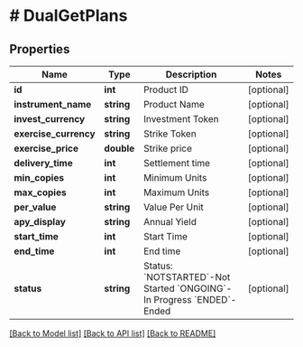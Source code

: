 # # DualGetPlans

## Properties

Name | Type | Description | Notes
------------ | ------------- | ------------- | -------------
**id** | **int** | Product ID | [optional] 
**instrument_name** | **string** | Product Name | [optional] 
**invest_currency** | **string** | Investment Token | [optional] 
**exercise_currency** | **string** | Strike Token | [optional] 
**exercise_price** | **double** | Strike price | [optional] 
**delivery_time** | **int** | Settlement time | [optional] 
**min_copies** | **int** | Minimum Units | [optional] 
**max_copies** | **int** | Maximum Units | [optional] 
**per_value** | **string** | Value Per Unit | [optional] 
**apy_display** | **string** | Annual Yield | [optional] 
**start_time** | **int** | Start Time | [optional] 
**end_time** | **int** | End time | [optional] 
**status** | **string** | Status:   &#x60;NOTSTARTED&#x60;-Not Started  &#x60;ONGOING&#x60;-In Progress  &#x60;ENDED&#x60;-Ended | [optional] 

[[Back to Model list]](../../README.md#documentation-for-models) [[Back to API list]](../../README.md#documentation-for-api-endpoints) [[Back to README]](../../README.md)
